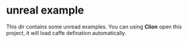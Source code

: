 # unreal example
This dir contains some unread examples. You can using **Clion** open this project, it will load caffe defination automatically.
